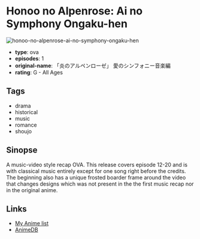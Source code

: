 # Honoo no Alpenrose: Ai no Symphony Ongaku-hen

![honoo-no-alpenrose-ai-no-symphony-ongaku-hen](https://cdn.myanimelist.net/images/anime/11/85888.jpg)

-   **type**: ova
-   **episodes**: 1
-   **original-name**: 「炎のアルペンローゼ」 愛のシンフォニー音楽編
-   **rating**: G - All Ages

## Tags

-   drama
-   historical
-   music
-   romance
-   shoujo

## Sinopse

A music-video style recap OVA. This release covers episode 12-20 and is with classical music entirely except for one song right before the credits. The beginning also has a unique frosted boarder frame around the video that changes designs which was not present in the the first music recap nor in the original anime.

## Links

-   [My Anime list](https://myanimelist.net/anime/35628/Honoo_no_Alpenrose__Ai_no_Symphony_Ongaku-hen)
-   [AnimeDB](http://anidb.info/perl-bin/animedb.pl?show=anime&aid=3667)

